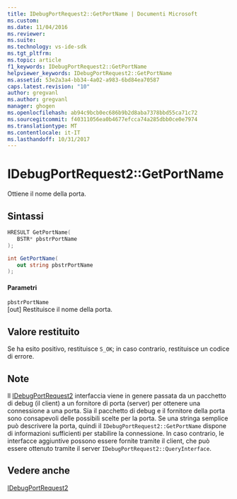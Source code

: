 ```yaml
---
title: IDebugPortRequest2::GetPortName | Documenti Microsoft
ms.custom: 
ms.date: 11/04/2016
ms.reviewer: 
ms.suite: 
ms.technology: vs-ide-sdk
ms.tgt_pltfrm: 
ms.topic: article
f1_keywords: IDebugPortRequest2::GetPortName
helpviewer_keywords: IDebugPortRequest2::GetPortName
ms.assetid: 53e2a3a4-bb34-4a02-a983-6bd84ea70587
caps.latest.revision: "10"
author: gregvanl
ms.author: gregvanl
manager: ghogen
ms.openlocfilehash: ab94c9bcb0ec686b9b2d8aba7378bbd55ca71c72
ms.sourcegitcommit: f40311056ea0b4677efcca74a285dbb0ce0e7974
ms.translationtype: MT
ms.contentlocale: it-IT
ms.lasthandoff: 10/31/2017
---
```

# <a name="idebugportrequest2getportname"></a>IDebugPortRequest2::GetPortName
Ottiene il nome della porta.  
  
## <a name="syntax"></a>Sintassi  
  
```cpp  
HRESULT GetPortName(   
   BSTR* pbstrPortName  
);  
```  
  
```csharp  
int GetPortName(   
   out string pbstrPortName  
);  
```  
  
#### <a name="parameters"></a>Parametri  
 `pbstrPortName`  
 [out] Restituisce il nome della porta.  
  
## <a name="return-value"></a>Valore restituito  
 Se ha esito positivo, restituisce `S_OK`; in caso contrario, restituisce un codice di errore.  
  
## <a name="remarks"></a>Note  
 Il [IDebugPortRequest2](../../../extensibility/debugger/reference/idebugportrequest2.md) interfaccia viene in genere passata da un pacchetto di debug (il client) a un fornitore di porta (server) per ottenere una connessione a una porta. Sia il pacchetto di debug e il fornitore della porta sono consapevoli delle possibili scelte per la porta. Se una stringa semplice può descrivere la porta, quindi il `IDebugPortRequest2::GetPortName` dispone di informazioni sufficienti per stabilire la connessione. In caso contrario, le interfacce aggiuntive possono essere fornite tramite il client, che può essere ottenuto tramite il server `IDebugPortRequest2::QueryInterface`.  
  
## <a name="see-also"></a>Vedere anche  
 [IDebugPortRequest2](../../../extensibility/debugger/reference/idebugportrequest2.md)
